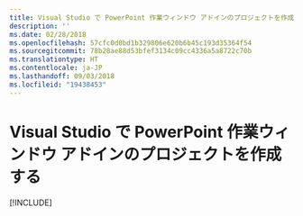 ```yaml
---
title: Visual Studio で PowerPoint 作業ウィンドウ アドインのプロジェクトを作成する
description: ''
ms.date: 02/28/2018
ms.openlocfilehash: 57cfc0d0bd1b329806e620b6b45c193d35364f54
ms.sourcegitcommit: 78b28ae88d53bfef3134c09cc4336a5a8722c70b
ms.translationtype: HT
ms.contentlocale: ja-JP
ms.lasthandoff: 09/03/2018
ms.locfileid: "19438453"
---
```

# <a name="create-your-powerpoint-task-pane-add-in-project-in-visual-studio"></a>Visual Studio で PowerPoint 作業ウィンドウ アドインのプロジェクトを作成する

[!INCLUDE[](../includes/powerpoint-tutorial-setup.md)]